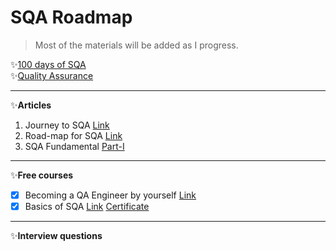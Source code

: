 # SQA Roadmap
> Most of the materials will be added as I progress.

✨[100 days of SQA](/100-Days-SQA.md)  
✨[Quality Assurance](/QA.md)

---

✨**Articles** 
1. Journey to SQA [Link](https://web.archive.org/web/20220612193417/https://www.linkedin.com/pulse/ongoing-journey-software-quality-assurancesqa-sarowar-alam-saidi/)
2. Road-map for SQA [Link](https://web.archive.org/web/20220612193600/https://www.linkedin.com/pulse/road-map-become-sqa-base-sarowar-alam-saidi/)
3. SQA Fundamental [Part-I](https://web.archive.org/web/20220612193748/https://www.linkedin.com/pulse/sqa-fundamental-part-i-sarowar-alam-saidi/)
---

✨**Free courses**
- [X] Becoming a QA Engineer by yourself [Link](https://www.youtube.com/watch?v=4kkvkOAFPI0)
- [X] Basics of SQA [Link](https://www.mygreatlearning.com/academy/courses/5444842/43771#?utm_source=share_with_friends) [Certificate](https://olympus1.mygreatlearning.com/course_certificate/IQMVYWVU)
---

✨**Interview questions**

